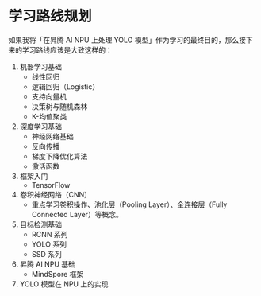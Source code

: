 # 学习路线规划

如果我将「在昇腾 AI NPU 上处理 YOLO 模型」作为学习的最终目的，那么接下来的学习路线应该是大致这样的：

1. 机器学习基础
    - 线性回归
    - 逻辑回归（Logistic）
    - 支持向量机
    - 决策树与随机森林
    - K-均值聚类
2. 深度学习基础
    - 神经网络基础
    - 反向传播
    - 梯度下降优化算法
    - 激活函数
3. 框架入门
    - TensorFlow
4. 卷积神经网络（CNN）
    - 重点学习卷积操作、池化层（Pooling Layer）、全连接层（Fully Connected Layer）等概念。
5. 目标检测基础
    - RCNN 系列
    - YOLO 系列
    - SSD 系列
6. 昇腾 AI NPU 基础
    - MindSpore 框架
7. YOLO 模型在 NPU 上的实现





